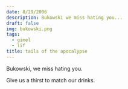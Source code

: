 ```yaml
---
date: 8/29/2006
description: Bukowski we miss hating you...
draft: false
img: bukowski.png
tags:
  - gimel
  - lïf
title: tails of the apocalypse
---
```


Bukowski, we miss hating you.

Give us a thirst to match our drinks.
